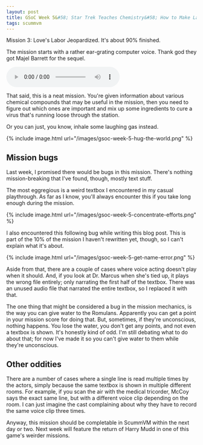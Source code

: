 ```yaml
---
layout: post
title: GSoC Week 5&#58; Star Trek Teaches Chemistry&#58; How to Make Laughing Gas
tags: scummvm
---
```


Mission 3: Love's Labor Jeopardized. It's about 90% finished.

The mission starts with a rather ear-grating computer voice. Thank god they got Majel
Barrett for the sequel.

<audio controls>
  <source src="/sounds/compu188.wav" type="audio/wav">
</audio>

That said, this is a neat mission. You're given information about various chemical
compounds that may be useful in the mission, then you need to figure out which ones are
important and mix up some ingredients to cure a virus that's running loose through the
station.

Or you can just, you know, inhale some laughing gas instead.

{% include image.html url="/images/gsoc-week-5-hug-the-world.png" %}

## Mission bugs

Last week, I promised there would be bugs in this mission. There's nothing
mission-breaking that I've found, though, mostly text stuff.

The most eggregious is a weird textbox I encountered in my casual playthrough. As far as
I know, you'll always encounter this if you take long enough during the mission.

{% include image.html url="/images/gsoc-week-5-concentrate-efforts.png" %}

I also encountered this following bug while writing this blog post. This is part of the
10% of the mission I haven't rewritten yet, though, so I can't explain what it's about.

{% include image.html url="/images/gsoc-week-5-get-name-error.png" %}

Aside from that, there are a couple of cases where voice acting doesn't play when it
should. And, if you look at Dr. Marcus when she's tied up, it plays the wrong file
entirely; only narrating the first half of the textbox. There was an unused audio file
that narrated the entire textbox, so I replaced it with that.

The one thing that might be considered a bug in the mission mechanics, is the way you can
give water to the Romulans. Apparently you can get a point in your mission score for doing
that. But, sometimes, if they're unconscious, nothing happens. You lose the water, you
don't get any points, and not even a textbox is shown. It's honestly kind of odd. I'm
still debating what to do about that; for now I've made it so you can't give water to them
while they're unconscious.

## Other oddities

There are a number of cases where a single line is read multiple times by the actors,
simply because the same textbox is shown in multiple different rooms. For example, if you
scan the air with the medical tricorder, McCoy says the exact same line, but with
a different voice clip depending on the room. I can just imagine the cast complaining
about why they have to record the same voice clip three times.

Anyway, this mission should be completable in ScummVM within the next day or two. Next
week will feature the return of Harry Mudd in one of this game's weirder missions.
